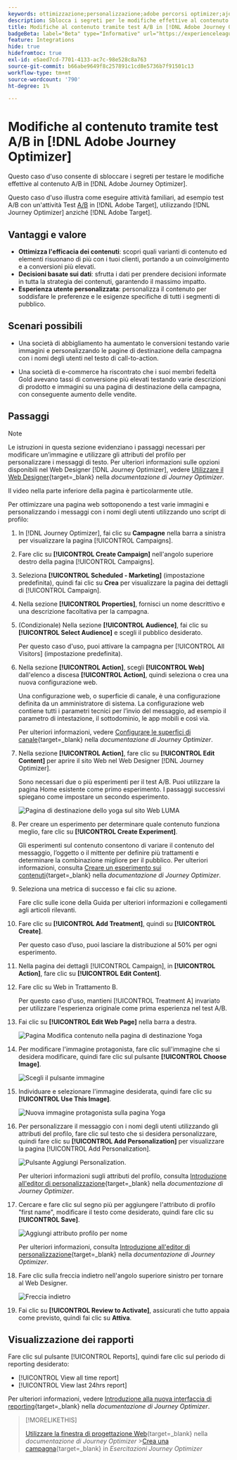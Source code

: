 ```yaml
---
keywords: ottimizzazione;personalizzazione;adobe percorsi optimizer;ajo;casi d'uso;scenari;cambiamento di contenuto/test ab;attributo profilo;cambiare immagine;scambiare immagine
description: Sblocca i segreti per le modifiche effettive al contenuto dei test A/B in Adobe Journey Optimizer
title: Modifiche al contenuto tramite test A/B in [!DNL Adobe Journey Optimizer]
badgeBeta: label="Beta" type="Informative" url="https://experienceleague.adobe.com/docs/target/using/introduction/intro.html?lang=it#beta newtab=true" tooltip="Cosa sono le funzioni beta in [!DNL Adobe Target]."
feature: Integrations
hide: true
hidefromtoc: true
exl-id: e5aed7cd-7701-4133-ac7c-98e528c8a763
source-git-commit: b66abe9649f8c257891c1cd8e5736b7f91501c13
workflow-type: tm+mt
source-wordcount: '790'
ht-degree: 1%

---
```


# Modifiche al contenuto tramite test A/B in [!DNL Adobe Journey Optimizer]

Questo caso d&#39;uso consente di sbloccare i segreti per testare le modifiche effettive al contenuto A/B in [!DNL Adobe Journey Optimizer].

Questo caso d&#39;uso illustra come eseguire attività familiari, ad esempio test A/B con un&#39;attività Test [A/B](/help/main/c-activities/t-test-ab/test-ab.md) in [!DNL Adobe Target], utilizzando [!DNL Journey Optimizer] anziché [!DNL Adobe Target].

## Vantaggi e valore

* **Ottimizza l&#39;efficacia dei contenuti**: scopri quali varianti di contenuto ed elementi risuonano di più con i tuoi clienti, portando a un coinvolgimento e a conversioni più elevati.
* **Decisioni basate sui dati**: sfrutta i dati per prendere decisioni informate in tutta la strategia dei contenuti, garantendo il massimo impatto.
* **Esperienza utente personalizzata**: personalizza il contenuto per soddisfare le preferenze e le esigenze specifiche di tutti i segmenti di pubblico.

## Scenari possibili

* Una società di abbigliamento ha aumentato le conversioni testando varie immagini e personalizzando le pagine di destinazione della campagna con i nomi degli utenti nel testo di call-to-action.

* Una società di e-commerce ha riscontrato che i suoi membri fedeltà Gold avevano tassi di conversione più elevati testando varie descrizioni di prodotto e immagini su una pagina di destinazione della campagna, con conseguente aumento delle vendite.

## Passaggi

>[!NOTE]
>
>Le istruzioni in questa sezione evidenziano i passaggi necessari per modificare un’immagine e utilizzare gli attributi del profilo per personalizzare i messaggi di testo. Per ulteriori informazioni sulle opzioni disponibili nel Web Designer [!DNL Journey Optimizer], vedere [Utilizzare il Web Designer](https://experienceleague.adobe.com/en/docs/journey-optimizer/using/channels/web/author-web-pages/web-visual-editor){target=_blank} nella *documentazione di Journey Optimizer*.
>
>Il video nella parte inferiore della pagina è particolarmente utile.

Per ottimizzare una pagina web sottoponendo a test varie immagini e personalizzando i messaggi con i nomi degli utenti utilizzando uno script di profilo:

1. In [!DNL Journey Optimizer], fai clic su **Campagne** nella barra a sinistra per visualizzare la pagina [!UICONTROL Campaigns].

1. Fare clic su **[!UICONTROL Create Campaign]** nell&#39;angolo superiore destro della pagina [!UICONTROL Campaigns].

1. Seleziona **[!UICONTROL Scheduled - Marketing]** (impostazione predefinita), quindi fai clic su **Crea** per visualizzare la pagina dei dettagli di [!UICONTROL Campaign].

1. Nella sezione **[!UICONTROL Properties]**, fornisci un nome descrittivo e una descrizione facoltativa per la campagna.

1. (Condizionale) Nella sezione **[!UICONTROL Audience]**, fai clic su **[!UICONTROL Select Audience]** e scegli il pubblico desiderato.

   Per questo caso d&#39;uso, puoi attivare la campagna per [!UICONTROL All Visitors] (impostazione predefinita).

1. Nella sezione **[!UICONTROL Action]**, scegli **[!UICONTROL Web]** dall&#39;elenco a discesa **[!UICONTROL Action]**, quindi seleziona o crea una nuova configurazione web.

   Una configurazione web, o superficie di canale, è una configurazione definita da un amministratore di sistema. La configurazione web contiene tutti i parametri tecnici per l’invio del messaggio, ad esempio il parametro di intestazione, il sottodominio, le app mobili e così via.

   Per ulteriori informazioni, vedere [Configurare le superfici di canale](https://experienceleague.adobe.com/en/docs/journey-optimizer/using/configuration/channel-surfaces#set-up-channel-surfaces){target=_blank} nella *documentazione di Journey Optimizer*.

1. Nella sezione **[!UICONTROL Action]**, fare clic su **[!UICONTROL Edit Content]** per aprire il sito Web nel Web Designer [!DNL Journey Optimizer].

   Sono necessari due o più esperimenti per il test A/B. Puoi utilizzare la pagina Home esistente come primo esperimento. I passaggi successivi spiegano come impostare un secondo esperimento.

   ![Pagina di destinazione dello yoga sul sito Web LUMA](/help/main/c-integrating-target-with-mac/ajo/assets/luma-yoga-landing.png)

1. Per creare un esperimento per determinare quale contenuto funziona meglio, fare clic su **[!UICONTROL Create Experiment]**.

   Gli esperimenti sul contenuto consentono di variare il contenuto del messaggio, l’oggetto o il mittente per definire più trattamenti e determinare la combinazione migliore per il pubblico. Per ulteriori informazioni, consulta [Creare un esperimento sui contenuti](https://experienceleague.adobe.com/en/docs/journey-optimizer/using/content-management/content-experiment/content-experiment){target=_blank} nella *documentazione di Journey Optimizer*.

1. Seleziona una metrica di successo e fai clic su azione.

   Fare clic sulle icone della Guida per ulteriori informazioni e collegamenti agli articoli rilevanti.

1. Fare clic su **[!UICONTROL Add Treatment]**, quindi su **[!UICONTROL Create]**.

   Per questo caso d’uso, puoi lasciare la distribuzione al 50% per ogni esperimento.

1. Nella pagina dei dettagli [!UICONTROL Campaign], in **[!UICONTROL Action]**, fare clic su **[!UICONTROL Edit Content]**.

1. Fare clic su Web in Trattamento B.

   Per questo caso d&#39;uso, mantieni [!UICONTROL Treatment A] invariato per utilizzare l&#39;esperienza originale come prima esperienza nel test A/B.

1. Fai clic su **[!UICONTROL Edit Web Page]** nella barra a destra.

   ![Pagina Modifica contenuto nella pagina di destinazione Yoga](/help/main/c-integrating-target-with-mac/ajo/assets/edit-yoga-page.png)

1. Per modificare l&#39;immagine protagonista, fare clic sull&#39;immagine che si desidera modificare, quindi fare clic sul pulsante **[!UICONTROL Choose Image]**.

   ![Scegli il pulsante immagine](/help/main/c-integrating-target-with-mac/ajo/assets/choose-image.png)

1. Individuare e selezionare l&#39;immagine desiderata, quindi fare clic su **[!UICONTROL Use This Image]**.

   ![Nuova immagine protagonista sulla pagina Yoga](/help/main/c-integrating-target-with-mac/ajo/assets/new-hero-image.png)

1. Per personalizzare il messaggio con i nomi degli utenti utilizzando gli attributi del profilo, fare clic sul testo che si desidera personalizzare, quindi fare clic su **[!UICONTROL Add Personalization]** per visualizzare la pagina [!UICONTROL Add Personalization].

   ![Pulsante Aggiungi Personalization.](/help/main/c-integrating-target-with-mac/ajo/assets/add-personalization-button.png)

   Per ulteriori informazioni sugli attributi del profilo, consulta [Introduzione all&#39;editor di personalizzazione](https://experienceleague.adobe.com/en/docs/journey-optimizer/using/content-management/personalization/expression-editor/personalization-build-expressions){target=_blank} nella *documentazione di Journey Optimizer*.

1. Cercare e fare clic sul segno più per aggiungere l&#39;attributo di profilo &quot;first name&quot;, modificare il testo come desiderato, quindi fare clic su **[!UICONTROL Save]**.

   ![Aggiungi attributo profilo per nome](/help/main/c-integrating-target-with-mac/ajo/assets/add-profile-attribute-for-name.png)

   Per ulteriori informazioni, consulta [Introduzione all&#39;editor di personalizzazione](https://experienceleague.adobe.com/en/docs/journey-optimizer/using/content-management/personalization/expression-editor/personalization-build-expressions){target=_blank} nella *documentazione di Journey Optimizer*.

1. Fare clic sulla freccia indietro nell&#39;angolo superiore sinistro per tornare al Web Designer.

   ![Freccia indietro](/help/main/c-integrating-target-with-mac/ajo/assets/back-arrow.png)

1. Fai clic su **[!UICONTROL Review to Activate]**, assicurati che tutto appaia come previsto, quindi fai clic su **Attiva**.

## Visualizzazione dei rapporti

Fare clic sul pulsante [!UICONTROL Reports], quindi fare clic sul periodo di reporting desiderato:

* [!UICONTROL View all time report]
* [!UICONTROL View last 24hrs report]

Per ulteriori informazioni, vedere [Introduzione alla nuova interfaccia di reporting](https://experienceleague.adobe.com/en/docs/journey-optimizer/using/channel-report/report-gs-cja){target=_blank} nella *documentazione di Journey Optimizer*.

>[!MORELIKETHIS]
>
>[Utilizzare la finestra di progettazione Web](https://experienceleague.adobe.com/en/docs/journey-optimizer/using/channels/web/author-web-pages/web-visual-editor){target=_blank} nella *documentazione di Journey Optimizer*
>&#x200B;>[Crea una campagna](https://experienceleague.adobe.com/en/docs/journey-optimizer-learn/tutorials/create-campaigns/create-a-campaign){target=_blank} in *Esercitazioni Journey Optimizer*
